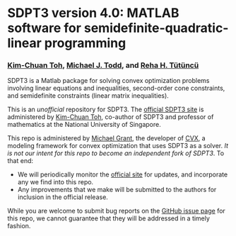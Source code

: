 # SDPT3 version 4.0: MATLAB software for semidefinite-quadratic-linear programming
### [Kim-Chuan Toh](http://www.math.nus.edu.sg/~mattohkc/index.html), [Michael J. Todd](http://people.orie.cornell.edu/miketodd/todd.html), and [Reha H. Tütüncü](http://www.math.cmu.edu/~reha/)

SDPT3 is a Matlab package for solving convex optimization problems involving linear equations and inequalities, second-order cone constraints, and semidefinite constraints (linear matrix inequalities).

This is an *unofficial* repository for SDPT3. The [official SDPT3 site](http://www.math.nus.edu.sg/~mattohkc/sdpt3.html) is administered by [Kim-Chuan Toh](http://www.math.nus.edu.sg/~mattohkc/index.html), co-author of SDPT3 and professor of mathematics at the National University of Singapore.

This repo is administered by [Michael Grant](http://cvxr.com/bio), the developer of [CVX](http://cvxr.com/cvx), a modeling framework for convex optimization that uses SDPT3 as a solver. *It is not our intent for this repo to become an independent fork of SDPT3*. To that end:

   + We will periodically monitor the [official site](http://www.math.nus.edu.sg/~mattohkc/sdpt3.html) for updates, and incorporate any we find into this repo. 
   + Any improvements that we make will be submitted to the authors for inclusion in the official release.

While you are welcome to submit bug reports on the [GitHub issue page](https://github.com/mcg1969/SDPT3/issues) for this repo, we cannot guarantee that they will be addressed in a timely fashion.

